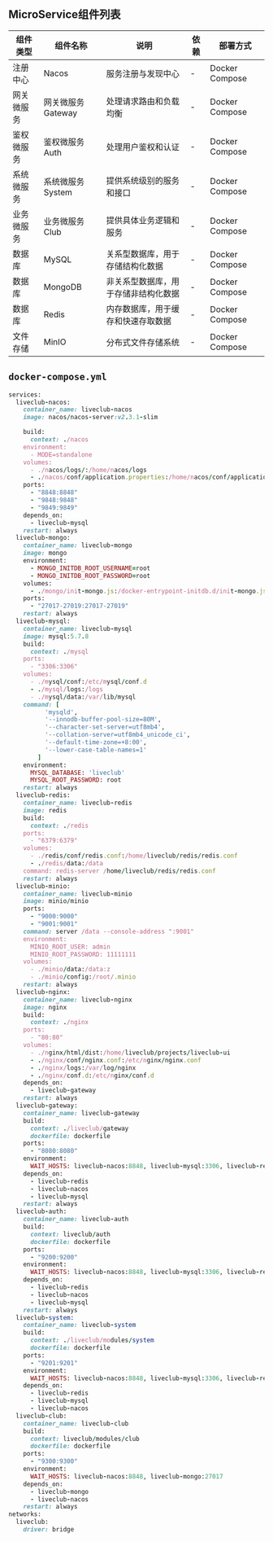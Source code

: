 
## MicroService组件列表

| 组件类型         | 组件名称         | 说明                                            | 依赖          | 部署方式          |
|------------------|------------------|-------------------------------------------------|---------------|-------------------|
| 注册中心         | Nacos            | 服务注册与发现中心                            | -             | Docker Compose    |
| 网关微服务       | 网关微服务Gateway       | 处理请求路由和负载均衡                         | -             | Docker Compose    |
| 鉴权微服务       | 鉴权微服务Auth       | 处理用户鉴权和认证                            | -             | Docker Compose    |
| 系统微服务       | 系统微服务System       | 提供系统级别的服务和接口                      | -             | Docker Compose    |
| 业务微服务       | 业务微服务Club       | 提供具体业务逻辑和服务                        | -             | Docker Compose    |
| 数据库           | MySQL             | 关系型数据库，用于存储结构化数据               | -             | Docker Compose    |
| 数据库           | MongoDB           | 非关系型数据库，用于存储非结构化数据           | -             | Docker Compose    |
| 数据库           | Redis             | 内存数据库，用于缓存和快速存取数据             | -             | Docker Compose    |
| 文件存储             | MinIO             | 分布式文件存储系统                            | -             | Docker Compose    |

## `docker-compose.yml`

```ruby
services:
  liveclub-nacos:
    container_name: liveclub-nacos
    image: nacos/nacos-server:v2.3.1-slim

    build:
      context: ./nacos
    environment:
      - MODE=standalone
    volumes:
      - ./nacos/logs/:/home/nacos/logs
      - ./nacos/conf/application.properties:/home/nacos/conf/application.properties
    ports:
      - "8848:8848"
      - "9848:9848"
      - "9849:9849"
    depends_on:
      - liveclub-mysql
    restart: always
  liveclub-mongo:
    container_name: liveclub-mongo
    image: mongo
    environment:
      - MONGO_INITDB_ROOT_USERNAME=root
      - MONGO_INITDB_ROOT_PASSWORD=root
    volumes:
      - ./mongo/init-mongo.js:/docker-entrypoint-initdb.d/init-mongo.js:ro
    ports:
      - "27017-27019:27017-27019"
    restart: always
  liveclub-mysql:
    container_name: liveclub-mysql
    image: mysql:5.7.8
    build:
      context: ./mysql
    ports:
      - "3306:3306"
    volumes:
      - ./mysql/conf:/etc/mysql/conf.d
      - ./mysql/logs:/logs
      - ./mysql/data:/var/lib/mysql
    command: [
          'mysqld',
          '--innodb-buffer-pool-size=80M',
          '--character-set-server=utf8mb4',
          '--collation-server=utf8mb4_unicode_ci',
          '--default-time-zone=+8:00',
          '--lower-case-table-names=1'
        ]
    environment:
      MYSQL_DATABASE: 'liveclub'
      MYSQL_ROOT_PASSWORD: root
    restart: always
  liveclub-redis:
    container_name: liveclub-redis
    image: redis
    build:
      context: ./redis
    ports:
      - "6379:6379"
    volumes:
      - ./redis/conf/redis.conf:/home/liveclub/redis/redis.conf
      - ./redis/data:/data
    command: redis-server /home/liveclub/redis/redis.conf
    restart: always
  liveclub-minio:
    container_name: liveclub-minio
    image: minio/minio
    ports:
      - "9000:9000"
      - "9001:9001"
    command: server /data --console-address ":9001"
    environment:
      MINIO_ROOT_USER: admin
      MINIO_ROOT_PASSWORD: 11111111
    volumes:
      - ./minio/data:/data:z
      - ./minio/config:/root/.minio
    restart: always
  liveclub-nginx:
    container_name: liveclub-nginx
    image: nginx
    build:
      context: ./nginx
    ports:
      - "80:80"
    volumes:
      - ./nginx/html/dist:/home/liveclub/projects/liveclub-ui
      - ./nginx/conf/nginx.conf:/etc/nginx/nginx.conf
      - ./nginx/logs:/var/log/nginx
      - ./nginx/conf.d:/etc/nginx/conf.d
    depends_on:
      - liveclub-gateway
    restart: always
  liveclub-gateway:
    container_name: liveclub-gateway
    build:
      context: ./liveclub/gateway
      dockerfile: dockerfile
    ports:
      - "8080:8080"
    environment:
      WAIT_HOSTS: liveclub-nacos:8848, liveclub-mysql:3306, liveclub-redis:6379
    depends_on:
      - liveclub-redis
      - liveclub-nacos
      - liveclub-mysql
    restart: always
  liveclub-auth:
    container_name: liveclub-auth
    build:
      context: liveclub/auth
      dockerfile: dockerfile
    ports:
      - "9200:9200"
    environment:
      WAIT_HOSTS: liveclub-nacos:8848, liveclub-mysql:3306, liveclub-redis:6379
    depends_on:
      - liveclub-redis
      - liveclub-nacos
      - liveclub-mysql
    restart: always
  liveclub-system:
    container_name: liveclub-system
    build:
      context: ./liveclub/modules/system
      dockerfile: dockerfile
    ports:
      - "9201:9201"
    environment:
      WAIT_HOSTS: liveclub-nacos:8848, liveclub-mysql:3306, liveclub-redis:6379
    depends_on:
      - liveclub-redis
      - liveclub-mysql
      - liveclub-nacos
  liveclub-club:
    container_name: liveclub-club
    build:
      context: liveclub/modules/club
      dockerfile: dockerfile
    ports:
      - "9300:9300"
    environment:
      WAIT_HOSTS: liveclub-nacos:8848, liveclub-mongo:27017
    depends_on:
      - liveclub-mongo
      - liveclub-nacos
    restart: always
networks:
  liveclub:
    driver: bridge
```
